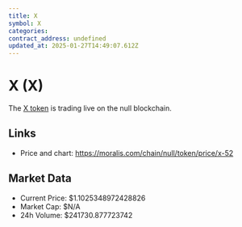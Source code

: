```yaml
---
title: X
symbol: X
categories: 
contract_address: undefined
updated_at: 2025-01-27T14:49:07.612Z
---
```


# X (X)
The [X token](https://moralis.com/chain/null/token/price/x-52) is trading live on the null blockchain.

## Links
- Price and chart: https://moralis.com/chain/null/token/price/x-52

## Market Data
- Current Price: $1.1025348972428826
- Market Cap: $N/A
- 24h Volume: $241730.877723742
